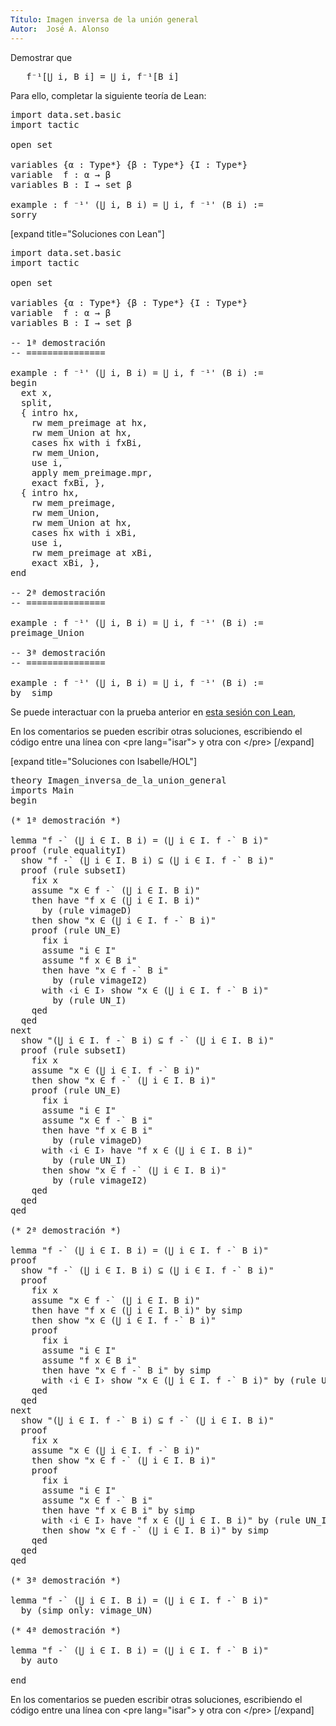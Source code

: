 ```yaml
---
Título: Imagen inversa de la unión general
Autor:  José A. Alonso
---
```


Demostrar que
<pre lang="text">
   f⁻¹[⋃ i, B i] = ⋃ i, f⁻¹[B i]
</pre>

Para ello, completar la siguiente teoría de Lean:

<pre lang="lean">
import data.set.basic
import tactic

open set

variables {α : Type*} {β : Type*} {I : Type*}
variable  f : α → β
variables B : I → set β

example : f ⁻¹' (⋃ i, B i) = ⋃ i, f ⁻¹' (B i) :=
sorry
</pre>

[expand title="Soluciones con Lean"]

<pre lang="lean">
import data.set.basic
import tactic

open set

variables {α : Type*} {β : Type*} {I : Type*}
variable  f : α → β
variables B : I → set β

-- 1ª demostración
-- ===============

example : f ⁻¹' (⋃ i, B i) = ⋃ i, f ⁻¹' (B i) :=
begin
  ext x,
  split,
  { intro hx,
    rw mem_preimage at hx,
    rw mem_Union at hx,
    cases hx with i fxBi,
    rw mem_Union,
    use i,
    apply mem_preimage.mpr,
    exact fxBi, },
  { intro hx,
    rw mem_preimage,
    rw mem_Union,
    rw mem_Union at hx,
    cases hx with i xBi,
    use i,
    rw mem_preimage at xBi,
    exact xBi, },
end

-- 2ª demostración
-- ===============

example : f ⁻¹' (⋃ i, B i) = ⋃ i, f ⁻¹' (B i) :=
preimage_Union

-- 3ª demostración
-- ===============

example : f ⁻¹' (⋃ i, B i) = ⋃ i, f ⁻¹' (B i) :=
by  simp
</pre>

Se puede interactuar con la prueba anterior en <a href="https://www.cs.us.es/~jalonso/lean-web-editor/#url=https://raw.githubusercontent.com/jaalonso/Calculemus/main/src/Imagen_inversa_de_la_union_general.lean" rel="noopener noreferrer" target="_blank">esta sesión con Lean</a>,

En los comentarios se pueden escribir otras soluciones, escribiendo el código entre una línea con &#60;pre lang=&quot;isar&quot;&#62; y otra con &#60;/pre&#62;
[/expand]

[expand title="Soluciones con Isabelle/HOL"]

<pre lang="isar">
theory Imagen_inversa_de_la_union_general
imports Main
begin

(* 1ª demostración *)

lemma "f -` (⋃ i ∈ I. B i) = (⋃ i ∈ I. f -` B i)"
proof (rule equalityI)
  show "f -` (⋃ i ∈ I. B i) ⊆ (⋃ i ∈ I. f -` B i)"
  proof (rule subsetI)
    fix x
    assume "x ∈ f -` (⋃ i ∈ I. B i)"
    then have "f x ∈ (⋃ i ∈ I. B i)"
      by (rule vimageD)
    then show "x ∈ (⋃ i ∈ I. f -` B i)"
    proof (rule UN_E)
      fix i
      assume "i ∈ I"
      assume "f x ∈ B i"
      then have "x ∈ f -` B i"
        by (rule vimageI2)
      with ‹i ∈ I› show "x ∈ (⋃ i ∈ I. f -` B i)"
        by (rule UN_I)
    qed
  qed
next
  show "(⋃ i ∈ I. f -` B i) ⊆ f -` (⋃ i ∈ I. B i)"
  proof (rule subsetI)
    fix x
    assume "x ∈ (⋃ i ∈ I. f -` B i)"
    then show "x ∈ f -` (⋃ i ∈ I. B i)"
    proof (rule UN_E)
      fix i
      assume "i ∈ I"
      assume "x ∈ f -` B i"
      then have "f x ∈ B i"
        by (rule vimageD)
      with ‹i ∈ I› have "f x ∈ (⋃ i ∈ I. B i)"
        by (rule UN_I)
      then show "x ∈ f -` (⋃ i ∈ I. B i)"
        by (rule vimageI2)
    qed
  qed
qed

(* 2ª demostración *)

lemma "f -` (⋃ i ∈ I. B i) = (⋃ i ∈ I. f -` B i)"
proof
  show "f -` (⋃ i ∈ I. B i) ⊆ (⋃ i ∈ I. f -` B i)"
  proof
    fix x
    assume "x ∈ f -` (⋃ i ∈ I. B i)"
    then have "f x ∈ (⋃ i ∈ I. B i)" by simp
    then show "x ∈ (⋃ i ∈ I. f -` B i)"
    proof
      fix i
      assume "i ∈ I"
      assume "f x ∈ B i"
      then have "x ∈ f -` B i" by simp
      with ‹i ∈ I› show "x ∈ (⋃ i ∈ I. f -` B i)" by (rule UN_I)
    qed
  qed
next
  show "(⋃ i ∈ I. f -` B i) ⊆ f -` (⋃ i ∈ I. B i)"
  proof
    fix x
    assume "x ∈ (⋃ i ∈ I. f -` B i)"
    then show "x ∈ f -` (⋃ i ∈ I. B i)"
    proof
      fix i
      assume "i ∈ I"
      assume "x ∈ f -` B i"
      then have "f x ∈ B i" by simp
      with ‹i ∈ I› have "f x ∈ (⋃ i ∈ I. B i)" by (rule UN_I)
      then show "x ∈ f -` (⋃ i ∈ I. B i)" by simp
    qed
  qed
qed

(* 3ª demostración *)

lemma "f -` (⋃ i ∈ I. B i) = (⋃ i ∈ I. f -` B i)"
  by (simp only: vimage_UN)

(* 4ª demostración *)

lemma "f -` (⋃ i ∈ I. B i) = (⋃ i ∈ I. f -` B i)"
  by auto

end
</pre>

En los comentarios se pueden escribir otras soluciones, escribiendo el código entre una línea con &#60;pre lang=&quot;isar&quot;&#62; y otra con &#60;/pre&#62;
[/expand]
